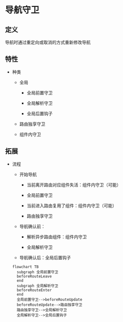# 导航守卫

## 定义

导航时通过重定向或取消的方式重新修改导航

## 特性

- 种类

   - 全局

      - 全局前置守卫

      - 全局解析守卫

      - 全局后置钩子

   - 路由独享守卫

   - 组件内守卫

## 拓展

- 流程

   - 开始导航

      - 当前离开路由对应组件失活：组件内守卫（可能）

      - 全局前置守卫

      - 当前进入路由复用了组件：组件内守卫（可能）

      - 路由独享守卫

   - 导航确认前：

      - 解析异步路由组件：组件内守卫

      - 全局解析守卫

   - 导航确认后：全局后置钩子

   

   ```mermaid
   flowchart TB
     subgraph 全局前置守卫
     beforeRouteLeave
     end
     subgraph 全局解析守卫
     beforeRouteEnter
     end
     全局前置守卫-->beforeRouteUpdate
     beforeRouteUpdate-->路由独享守卫
     路由独享守卫-->全局解析守卫
     全局解析守卫-->全局后置钩子
   ```